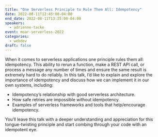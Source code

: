 ```yaml
---
title: "One Serverless Principle to Rule Them All: Idempotency"
date: 2022-08-11T12:45:00-04:00
end_date: 2022-08-11T13:25:00-04:00
speakers:
  - adrienne-tacke
event: moar-serverless-2022
categories:
  - webdev
draft: false
---
```


When it comes to serverless applications one principle rules them all: idempotency. This ability to rerun a function, make a REST API call, or process a message any number of times and ensure the same result is extremely hard to do reliably. In this talk, I’d like to explain and explore the importance of idempotency and discuss how we can implement it in our own systems, including:

- Idempotency’s relationship with good serverless architecture.
- How safe retries are impossible without idempotency.
- Examples of serverless frameworks and tools that help/encourage idempotency.

You’ll leave this talk with a deeper understanding and appreciation for this tongue-twisting principle and start combing through your code with an idempotent eye.
